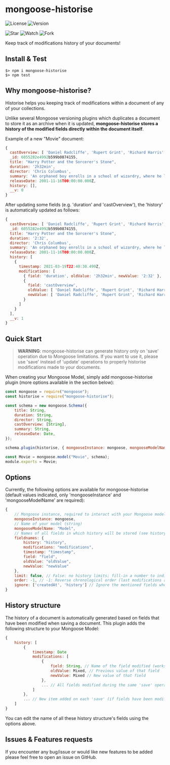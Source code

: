 # mongoose-historise

![License](https://img.shields.io/npm/l/mongoose-historise)
![Version](https://img.shields.io/npm/v/mongoose-historise)

![Star](https://img.shields.io/github/stars/borisflesch/mongoose-historise?style=social)
![Watch](https://img.shields.io/github/watchers/borisflesch/mongoose-historise?style=social)
![Fork](https://img.shields.io/github/forks/borisflesch/mongoose-historise?style=social)

Keep track of modifications history of your documents!


## Install & Test

```
$> npm i mongoose-historise
$> npm test
```

## Why mongoose-historise?

Historise helps you keeping track of modifications within a document of any of your collections.

Unlike several Mongoose versioning plugins which duplicates a document to store it as an archive when it is updated, **mongoose-historise stores a history of the modified fields directly within the document itself**.

Example of a new "Movie" document:

```js
{
  castOverview: [ 'Daniel Radcliffe', 'Rupert Grint', 'Richard Harris' ],
  _id: 6055282e4992b599b0874155,
  title: "Harry Potter and the Sorcerer's Stone",
  duration: '2h32min',
  director: 'Chris Columbus',
  summary: 'An orphaned boy enrolls in a school of wizardry, where he learns the truth about himself, his family and the terrible evil that haunts the magical world.',
  releaseDate: 2001-11-16T00:00:00.000Z,
  history: [],
  __v: 0
}
```

After updating some fields (e.g. 'duration' and 'castOverview'), the 'history' is automatically updated as follows:

```js
{
  castOverview: [ 'Daniel Radcliffe', 'Rupert Grint', 'Richard Harris', 'Maggie Smith' ],
  _id: 6055282e4992b599b0874155,
  title: "Harry Potter and the Sorcerer's Stone",
  duration: '2:32',
  director: 'Chris Columbus',
  summary: 'An orphaned boy enrolls in a school of wizardry, where he learns the truth about himself, his family and the terrible evil that haunts the magical world.',
  releaseDate: 2001-11-16T00:00:00.000Z,
  history: [
    {
      timestamp: 2021-03-19T22:40:30.499Z,
      modifications: [
        { field: 'duration', oldValue: '2h32min', newValue: '2:32' },
        {
          field: 'castOverview',
          oldValue: [ 'Daniel Radcliffe', 'Rupert Grint', 'Richard Harris' ],
          newValue: [ 'Daniel Radcliffe', 'Rupert Grint', 'Richard Harris', 'Maggie Smith' ]
        }
      ]
    }
  ],
  __v: 1
}
```


## Quick Start

> **WARNING**: mongoose-historise can generate history only on 'save' operation due to Mongoose limitations. If you want to use it, please use 'save' instead of 'update' operations to properly historise modifications made to your documents.

When creating your Mongoose Model, simply add mongoose-historise plugin (more options available in the section below):

```js
const mongoose = require("mongoose");
const historise = require("mongoose-historise");

const schema = new mongoose.Schema({
    title: String,
    duration: String,
    director: String,
    castOverview: [String],
    summary: String,
    releaseDate: Date,
});

schema.plugin(historise, { mongooseInstance: mongoose, mongooseModelName: "Movie", });

const Movie = mongoose.model("Movie", schema);
module.exports = Movie;
```


## Options

Currently, the following options are available for mongoose-historise (default values indicated, only 'mongooseInstance' and 'mongooseModelName' are required):

```js
{
    // Mongoose instance, required to interact with your Mongoose model
    mongooseInstance: mongoose,
    // Name of your model (string)
    mongooseModelName: "Model",
    // Names of all fields in which history will be stored (see history structure below)
    fieldnames: {
        history: "history",
        modifications: "modifications",
        timestamp: "timestamp",
        field: "field",
        oldValue: "oldValue",
        newValue: "newValue"
    },
    limit: false, // False: no history limits; fill-in a number to indicate the maximum number of 'history' to store
    order: -1, // -1: Reverse chronological order (last modifications at the beginning); 1: Chronological order (last modifications at the end)
    ignore: ['createdAt', 'history'] // Ignore the mentioned fields when generating and storing the history
}
```

## History structure

The history of a document is automatically generated based on fields that have been modified when saving a document. This plugin adds the following structure to your Mongoose Model:

```js
{
    history: [
        {
            timestamp: Date
            modifications: [
                {
                    field: String, // Name of the field modified (works with deep/nested fields)
                    oldValue: Mixed, // Previous value of that field
                    newValue: Mixed // New value of that field
                },
                ... // All fields modified during the same 'save' operation
            ]
        },
        ... // New item added on each 'save' (if fields have been modified)
    ]
}
```

You can edit the name of all these history structure's fields using the options above.


## Issues & Features requests

If you encounter any bug/issue or would like new features to be added please feel free to open an issue on GitHub.
